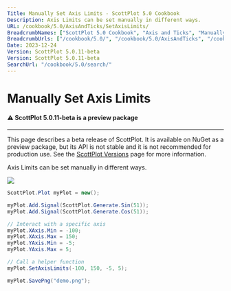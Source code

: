 ```yaml
---
Title: Manually Set Axis Limits - ScottPlot 5.0 Cookbook
Description: Axis Limits can be set manually in different ways.
URL: /cookbook/5.0/AxisAndTicks/SetAxisLimits/
BreadcrumbNames: ["ScottPlot 5.0 Cookbook", "Axis and Ticks", "Manually Set Axis Limits"]
BreadcrumbUrls: ["/cookbook/5.0/", "/cookbook/5.0/AxisAndTicks", "/cookbook/5.0/AxisAndTicks/SetAxisLimits"]
Date: 2023-12-24
Version: ScottPlot 5.0.11-beta
Version: ScottPlot 5.0.11-beta
SearchUrl: "/cookbook/5.0/search/"
---
```


# Manually Set Axis Limits



<div class='alert alert-warning' role='alert'><h4 class='alert-heading py-0 my-0'>⚠️ ScottPlot 5.0.11-beta is a preview package</h4><hr /><p class='mb-0'><span class='fw-semibold'>This page describes a beta release of ScottPlot.</span> It is available on NuGet as a preview package, but its API is not stable and it is not recommended for production use. See the <a href='https://scottplot.net/versions/'>ScottPlot Versions</a> page for more information. </p></div>



Axis Limits can be set manually in different ways.

[![](/cookbook/5.0/images/SetAxisLimits.png)](/cookbook/5.0/images/SetAxisLimits.png)

```cs
ScottPlot.Plot myPlot = new();

myPlot.Add.Signal(ScottPlot.Generate.Sin(51));
myPlot.Add.Signal(ScottPlot.Generate.Cos(51));

// Interact with a specific axis
myPlot.XAxis.Min = -100;
myPlot.XAxis.Max = 150;
myPlot.YAxis.Min = -5;
myPlot.YAxis.Max = 5;

// Call a helper function
myPlot.SetAxisLimits(-100, 150, -5, 5);

myPlot.SavePng("demo.png");

```

